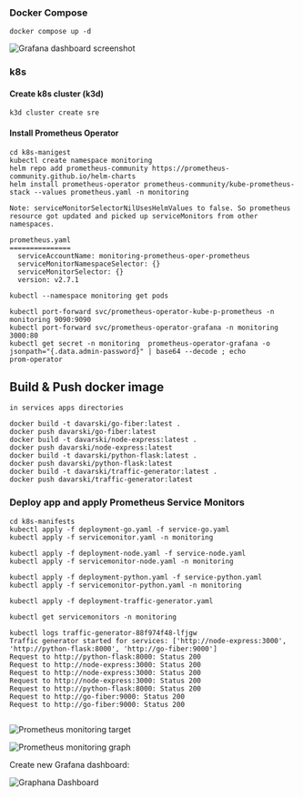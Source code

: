 
### Docker Compose

```
docker compose up -d
```

![Grafana dashboard screenshot](https://github.com/adavarski/apps-prometehus-graphana-monitoring/blob/main/graphana.png)

### k8s 

#### Create k8s cluster (k3d)
```
k3d cluster create sre
```
#### Install Prometheus Operator
```
cd k8s-manigest
kubectl create namespace monitoring
helm repo add prometheus-community https://prometheus-community.github.io/helm-charts
helm install prometheus-operator prometheus-community/kube-prometheus-stack --values prometheus.yaml -n monitoring

Note: serviceMonitorSelectorNilUsesHelmValues to false. So prometheus resource got updated and picked up serviceMonitors from other namespaces.

prometheus.yaml
===============
  serviceAccountName: monitoring-prometheus-oper-prometheus
  serviceMonitorNamespaceSelector: {}
  serviceMonitorSelector: {}
  version: v2.7.1

kubectl --namespace monitoring get pods

kubectl port-forward svc/prometheus-operator-kube-p-prometheus -n monitoring 9090:9090
kubectl port-forward svc/prometheus-operator-grafana -n monitoring 3000:80
kubectl get secret -n monitoring  prometheus-operator-grafana -o jsonpath="{.data.admin-password}" | base64 --decode ; echo
prom-operator
````
## Build & Push docker image
```
in services apps directories

docker build -t davarski/go-fiber:latest .
docker push davarski/go-fiber:latest
docker build -t davarski/node-express:latest .
docker push davarski/node-express:latest
docker build -t davarski/python-flask:latest .
docker push davarski/python-flask:latest
docker build -t davarski/traffic-generator:latest .
docker push davarski/traffic-generator:latest
```
### Deploy app and apply Prometheus Service Monitors
```
cd k8s-manifests
kubectl apply -f deployment-go.yaml -f service-go.yaml 
kubectl apply -f servicemonitor.yaml -n monitoring

kubectl apply -f deployment-node.yaml -f service-node.yaml 
kubectl apply -f servicemonitor-node.yaml -n monitoring

kubectl apply -f deployment-python.yaml -f service-python.yaml 
kubectl apply -f servicemonitor-python.yaml -n monitoring

kubectl apply -f deployment-traffic-generator.yaml

kubectl get servicemonitors -n monitoring

kubectl logs traffic-generator-88f974f48-lfjgw
Traffic generator started for services: ['http://node-express:3000', 'http://python-flask:8000', 'http://go-fiber:9000']
Request to http://python-flask:8000: Status 200
Request to http://node-express:3000: Status 200
Request to http://node-express:3000: Status 200
Request to http://node-express:3000: Status 200
Request to http://python-flask:8000: Status 200
Request to http://go-fiber:9000: Status 200
Request to http://go-fiber:9000: Status 200


```
![Prometheus monitoring target](./pictures/prometheus-apps-targets.png)

![Prometheus monitoring graph](./pictures/prometheus-http-responce-graph.png)

Create new Grafana dashboard:

![Graphana Dashboard](./pictures/graphana-apps-http-responce-total.png)

